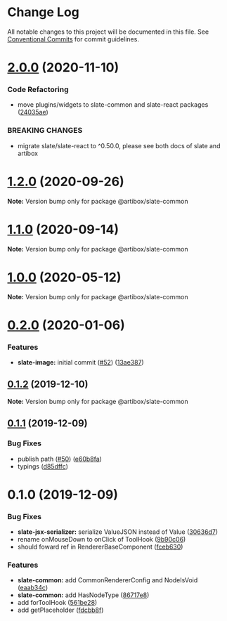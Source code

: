 # Change Log

All notable changes to this project will be documented in this file.
See [Conventional Commits](https://conventionalcommits.org) for commit guidelines.

# [2.0.0](https://github.com/React-Artibox/artibox/compare/v1.2.2...v2.0.0) (2020-11-10)

### Code Refactoring

- move plugins/widgets to slate-common and slate-react packages ([24035ae](https://github.com/React-Artibox/artibox/commit/24035aee1d973a9b36ec39f2f02220569b104039))

### BREAKING CHANGES

- migrate slate/slate-react to ^0.50.0, please see both docs of slate and artibox

# [1.2.0](https://github.com/React-Artibox/artibox/compare/v1.1.0...v1.2.0) (2020-09-26)

**Note:** Version bump only for package @artibox/slate-common

# [1.1.0](https://github.com/React-Artibox/artibox/compare/v1.0.1...v1.1.0) (2020-09-14)

**Note:** Version bump only for package @artibox/slate-common

# [1.0.0](https://github.com/React-Artibox/artibox/compare/v0.2.0...v1.0.0) (2020-05-12)

**Note:** Version bump only for package @artibox/slate-common

# [0.2.0](https://github.com/React-Artibox/artibox/compare/v0.1.2...v0.2.0) (2020-01-06)

### Features

- **slate-image:** initial commit ([#52](https://github.com/React-Artibox/artibox/issues/52)) ([13ae387](https://github.com/React-Artibox/artibox/commit/13ae38752ac391bba41283f260c9f0229abb4f9a))

## [0.1.2](https://github.com/React-Artibox/artibox/compare/v0.1.1...v0.1.2) (2019-12-10)

**Note:** Version bump only for package @artibox/slate-common

## [0.1.1](https://github.com/React-Artibox/artibox/compare/v0.1.0...v0.1.1) (2019-12-09)

### Bug Fixes

- publish path ([#50](https://github.com/React-Artibox/artibox/issues/50)) ([e60b8fa](https://github.com/React-Artibox/artibox/commit/e60b8fa42e09fafbcb18f0763ae1fb7d39d65999))
- typings ([d85dffc](https://github.com/React-Artibox/artibox/commit/d85dffcd3a7c5952cce319d3f57c4936c1165f92))

# 0.1.0 (2019-12-09)

### Bug Fixes

- **slate-jsx-serializer:** serialize ValueJSON instead of Value ([30636d7](https://github.com/React-Artibox/artibox/commit/30636d72d0f5702d5be6b6b154aeff5ce13a3ad8))
- rename onMouseDown to onClick of ToolHook ([9b90c06](https://github.com/React-Artibox/artibox/commit/9b90c06c1b2674dba4bf15c0179fecf93fe88522))
- should foward ref in RendererBaseComponent ([fceb630](https://github.com/React-Artibox/artibox/commit/fceb6301a90e44be9bf7e6d2298e3705d7fbbac7))

### Features

- **slate-common:** add CommonRendererConfig and NodeIsVoid ([eaab34c](https://github.com/React-Artibox/artibox/commit/eaab34c5ce369b75f8e3a72ce66577a333006e8d))
- **slate-common:** add HasNodeType ([86717e8](https://github.com/React-Artibox/artibox/commit/86717e8a1778c5f6c20692e7c6207a9d03bc963d))
- add forToolHook ([561be28](https://github.com/React-Artibox/artibox/commit/561be288085dd99b95d2e73c0e78641dc531465d))
- add getPlaceholder ([fdcbb8f](https://github.com/React-Artibox/artibox/commit/fdcbb8ffbf907040eca781d2dd98498ef4650c63))
